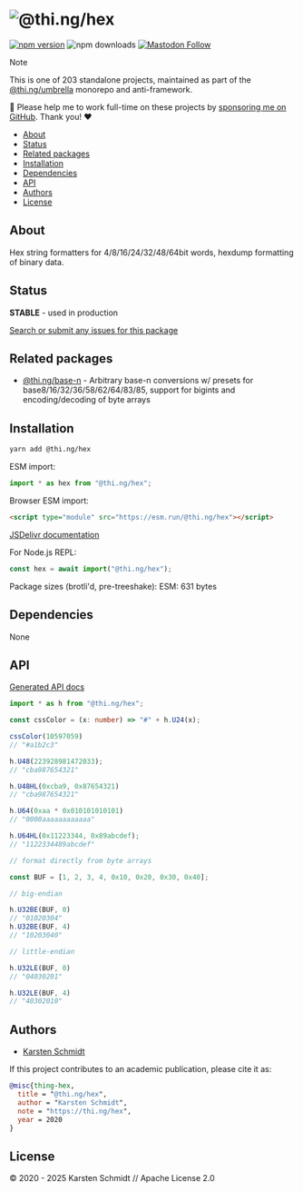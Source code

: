 <!-- This file is generated - DO NOT EDIT! -->
<!-- Please see: https://github.com/thi-ng/umbrella/blob/develop/CONTRIBUTING.md#changes-to-readme-files -->
# ![@thi.ng/hex](https://media.thi.ng/umbrella/banners-20230807/thing-hex.svg?f5f1656a)

[![npm version](https://img.shields.io/npm/v/@thi.ng/hex.svg)](https://www.npmjs.com/package/@thi.ng/hex)
![npm downloads](https://img.shields.io/npm/dm/@thi.ng/hex.svg)
[![Mastodon Follow](https://img.shields.io/mastodon/follow/109331703950160316?domain=https%3A%2F%2Fmastodon.thi.ng&style=social)](https://mastodon.thi.ng/@toxi)

> [!NOTE]
> This is one of 203 standalone projects, maintained as part
> of the [@thi.ng/umbrella](https://github.com/thi-ng/umbrella/) monorepo
> and anti-framework.
>
> 🚀 Please help me to work full-time on these projects by [sponsoring me on
> GitHub](https://github.com/sponsors/postspectacular). Thank you! ❤️

- [About](#about)
- [Status](#status)
- [Related packages](#related-packages)
- [Installation](#installation)
- [Dependencies](#dependencies)
- [API](#api)
- [Authors](#authors)
- [License](#license)

## About

Hex string formatters for 4/8/16/24/32/48/64bit words, hexdump formatting of binary data.

## Status

**STABLE** - used in production

[Search or submit any issues for this package](https://github.com/thi-ng/umbrella/issues?q=%5Bhex%5D+in%3Atitle)

## Related packages

- [@thi.ng/base-n](https://github.com/thi-ng/umbrella/tree/develop/packages/base-n) - Arbitrary base-n conversions w/ presets for base8/16/32/36/58/62/64/83/85, support for bigints and encoding/decoding of byte arrays

## Installation

```bash
yarn add @thi.ng/hex
```

ESM import:

```ts
import * as hex from "@thi.ng/hex";
```

Browser ESM import:

```html
<script type="module" src="https://esm.run/@thi.ng/hex"></script>
```

[JSDelivr documentation](https://www.jsdelivr.com/)

For Node.js REPL:

```js
const hex = await import("@thi.ng/hex");
```

Package sizes (brotli'd, pre-treeshake): ESM: 631 bytes

## Dependencies

None

## API

[Generated API docs](https://docs.thi.ng/umbrella/hex/)

```ts
import * as h from "@thi.ng/hex";

const cssColor = (x: number) => "#" + h.U24(x);

cssColor(10597059)
// "#a1b2c3"

h.U48(223928981472033);
// "cba987654321"

h.U48HL(0xcba9, 0x87654321)
// "cba987654321"

h.U64(0xaa * 0x010101010101)
// "0000aaaaaaaaaaaa"

h.U64HL(0x11223344, 0x89abcdef);
// "1122334489abcdef"

// format directly from byte arrays

const BUF = [1, 2, 3, 4, 0x10, 0x20, 0x30, 0x40];

// big-endian

h.U32BE(BUF, 0)
// "01020304"
h.U32BE(BUF, 4)
// "10203040"

// little-endian

h.U32LE(BUF, 0)
// "04030201"

h.U32LE(BUF, 4)
// "40302010"
```

## Authors

- [Karsten Schmidt](https://thi.ng)

If this project contributes to an academic publication, please cite it as:

```bibtex
@misc{thing-hex,
  title = "@thi.ng/hex",
  author = "Karsten Schmidt",
  note = "https://thi.ng/hex",
  year = 2020
}
```

## License

&copy; 2020 - 2025 Karsten Schmidt // Apache License 2.0
